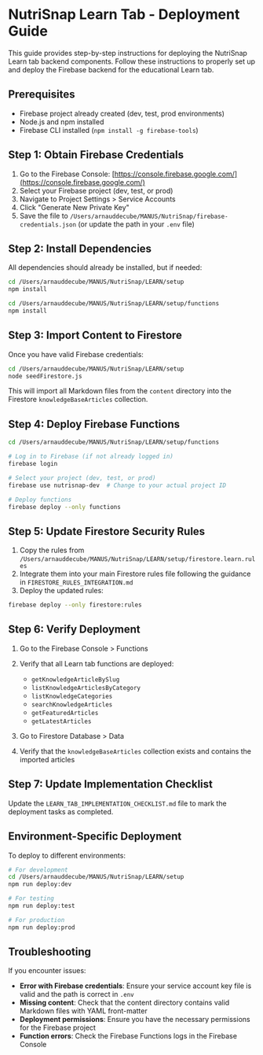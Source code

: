 # NutriSnap Learn Tab - Deployment Guide

This guide provides step-by-step instructions for deploying the NutriSnap Learn tab backend components. Follow these instructions to properly set up and deploy the Firebase backend for the educational Learn tab.

## Prerequisites

- Firebase project already created (dev, test, prod environments)
- Node.js and npm installed
- Firebase CLI installed (`npm install -g firebase-tools`)

## Step 1: Obtain Firebase Credentials

1. Go to the Firebase Console: [https://console.firebase.google.com/](https://console.firebase.google.com/)
2. Select your Firebase project (dev, test, or prod)
3. Navigate to Project Settings > Service Accounts
4. Click "Generate New Private Key"
5. Save the file to `/Users/arnauddecube/MANUS/NutriSnap/firebase-credentials.json`
   (or update the path in your `.env` file)

## Step 2: Install Dependencies

All dependencies should already be installed, but if needed:

```bash
cd /Users/arnauddecube/MANUS/NutriSnap/LEARN/setup
npm install

cd /Users/arnauddecube/MANUS/NutriSnap/LEARN/setup/functions
npm install
```

## Step 3: Import Content to Firestore

Once you have valid Firebase credentials:

```bash
cd /Users/arnauddecube/MANUS/NutriSnap/LEARN/setup
node seedFirestore.js
```

This will import all Markdown files from the `content` directory into the Firestore `knowledgeBaseArticles` collection.

## Step 4: Deploy Firebase Functions

```bash
cd /Users/arnauddecube/MANUS/NutriSnap/LEARN/setup/functions

# Log in to Firebase (if not already logged in)
firebase login

# Select your project (dev, test, or prod)
firebase use nutrisnap-dev  # Change to your actual project ID

# Deploy functions
firebase deploy --only functions
```

## Step 5: Update Firestore Security Rules

1. Copy the rules from `/Users/arnauddecube/MANUS/NutriSnap/LEARN/setup/firestore.learn.rules`
2. Integrate them into your main Firestore rules file following the guidance in `FIRESTORE_RULES_INTEGRATION.md`
3. Deploy the updated rules:

```bash
firebase deploy --only firestore:rules
```

## Step 6: Verify Deployment

1. Go to the Firebase Console > Functions
2. Verify that all Learn tab functions are deployed:
   - `getKnowledgeArticleBySlug`
   - `listKnowledgeArticlesByCategory`
   - `listKnowledgeCategories`
   - `searchKnowledgeArticles`
   - `getFeaturedArticles`
   - `getLatestArticles`

3. Go to Firestore Database > Data
4. Verify that the `knowledgeBaseArticles` collection exists and contains the imported articles

## Step 7: Update Implementation Checklist

Update the `LEARN_TAB_IMPLEMENTATION_CHECKLIST.md` file to mark the deployment tasks as completed.

## Environment-Specific Deployment

To deploy to different environments:

```bash
# For development
cd /Users/arnauddecube/MANUS/NutriSnap/LEARN/setup
npm run deploy:dev

# For testing
npm run deploy:test

# For production
npm run deploy:prod
```

## Troubleshooting

If you encounter issues:

- **Error with Firebase credentials**: Ensure your service account key file is valid and the path is correct in `.env`
- **Missing content**: Check that the content directory contains valid Markdown files with YAML front-matter
- **Deployment permissions**: Ensure you have the necessary permissions for the Firebase project
- **Function errors**: Check the Firebase Functions logs in the Firebase Console
